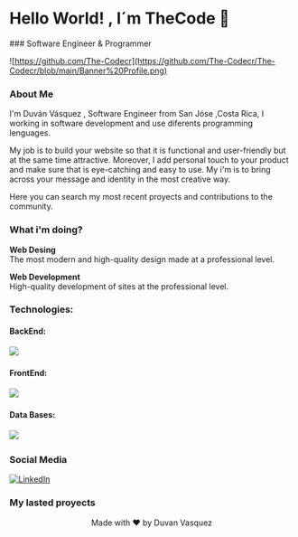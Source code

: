 <h1 align = "left" > Hello World! ,  I´m  TheCode 👋 </h1 > 
### Software Engineer & Programmer  

![https://github.com/The-Codecr](https://github.com/The-Codecr/The-Codecr/blob/main/Banner%20Profile.png)

### About Me

I'm Duván Vásquez , Software Engineer from San Jóse ,Costa Rica, I working in software development and use diferents programming lenguages. 
  
My job is to build your website so that it is functional and user-friendly but at the same time attractive. Moreover, I add personal touch to your product and make sure that is eye-catching and easy to use. My i'm is to bring across your message and identity in the most creative way.
  
Here you can search my most recent proyects and contributions to the community.

### What i'm doing? 

<p align ="center">
  
  <b>Web Desing</b> <br>
  The most modern and high-quality design made at a professional level.

  <b>Web Development </b> <br>
   High-quality development of sites at the professional level.
</p>

### Technologies:

<h4>BackEnd:</h4>
<p align="left">
  <a href="https://skillicons.dev">
    <img src="https://skillicons.dev/icons?i=py,dotnet,cs,js,git,github,postman,)" />
  </a>
</p>

<h4>FrontEnd:</h4>
<p align="left">
  <a href="https://skillicons.dev">
    <img src="https://skillicons.dev/icons?i=html,css,sass,react,)" />
  </a>
</p>

<h4>Data Bases:</h4>
<p align="left">
  <a href="https://skillicons.dev">
    <img src="https://skillicons.dev/icons?i=mongodb,sql,)" />
  </a>
</p>


### Social Media
[![LinkedIn](https://img.shields.io/badge/?style=for-the-badge&logo=linkedin&logoColor=white&labelColor=101010)](https://www.linkedin.com/in/duv%C3%A1n-v%C3%A1squez/)



### My lasted proyects  


 <p align="center">
 Made with ❤ by  Duvan Vasquez 
</p>
